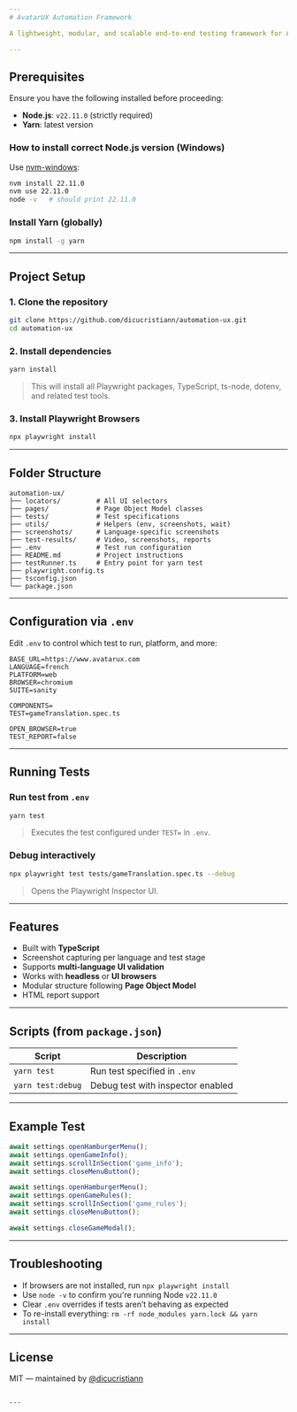 ```yaml
---
# AvatarUX Automation Framework

A lightweight, modular, and scalable end-to-end testing framework for AvatarUX's public website and games — powered by [Playwright](https://playwright.dev/), [TypeScript](https://www.typescriptlang.org/), and [Yarn](https://yarnpkg.com/).

---
```


## Prerequisites

Ensure you have the following installed before proceeding:

- **Node.js**: `v22.11.0` (strictly required)
- **Yarn**: latest version

### How to install correct Node.js version (Windows)

Use [nvm-windows](https://github.com/coreybutler/nvm-windows/releases/latest/download/nvm-setup.exe):

```bash
nvm install 22.11.0
nvm use 22.11.0
node -v   # should print 22.11.0
```

### Install Yarn (globally)

```bash
npm install -g yarn
```

---

## Project Setup

### 1. Clone the repository

```bash
git clone https://github.com/dicucristiann/automation-ux.git
cd automation-ux
```

### 2. Install dependencies

```bash
yarn install
```

> This will install all Playwright packages, TypeScript, ts-node, dotenv, and related test tools.

### 3. Install Playwright Browsers

```bash
npx playwright install
```
---

## Folder Structure

```
automation-ux/
├── locators/         # All UI selectors
├── pages/            # Page Object Model classes
├── tests/            # Test specifications
├── utils/            # Helpers (env, screenshots, wait)
├── screenshots/      # Language-specific screenshots
├── test-results/     # Video, screenshots, reports
├── .env              # Test run configuration
├── README.md         # Project instructions
├── testRunner.ts     # Entry point for yarn test
├── playwright.config.ts
├── tsconfig.json
└── package.json
```

---

## Configuration via `.env`

Edit `.env` to control which test to run, platform, and more:

```dotenv
BASE_URL=https://www.avatarux.com
LANGUAGE=french
PLATFORM=web
BROWSER=chromium
SUITE=sanity

COMPONENTS=
TEST=gameTranslation.spec.ts

OPEN_BROWSER=true
TEST_REPORT=false
```

---

## Running Tests

### Run test from `.env`

```bash
yarn test
```

> Executes the test configured under `TEST=` in `.env`.

### Debug interactively

```bash
npx playwright test tests/gameTranslation.spec.ts --debug
```

> Opens the Playwright Inspector UI.

---

## Features

- Built with **TypeScript**
- Screenshot capturing per language and test stage
- Supports **multi-language UI validation**
- Works with **headless** or **UI browsers**
- Modular structure following **Page Object Model**
- HTML report support

---

## Scripts (from `package.json`)

| Script         | Description                             |
|----------------|-----------------------------------------|
| `yarn test`    | Run test specified in `.env`            |
| `yarn test:debug` | Debug test with inspector enabled     |

---

## Example Test

```ts
await settings.openHamburgerMenu();
await settings.openGameInfo();
await settings.scrollInSection('game_info');
await settings.closeMenuButton();

await settings.openHamburgerMenu();
await settings.openGameRules();
await settings.scrollInSection('game_rules');
await settings.closeMenuButton();

await settings.closeGameModal();
```

---

## Troubleshooting

- If browsers are not installed, run `npx playwright install`
- Use `node -v` to confirm you're running Node `v22.11.0`
- Clear `.env` overrides if tests aren’t behaving as expected
- To re-install everything: `rm -rf node_modules yarn.lock && yarn install`

---

## License

MIT — maintained by [@dicucristiann](https://www.linkedin.com/in/cristian-s-dicu/)

```

---